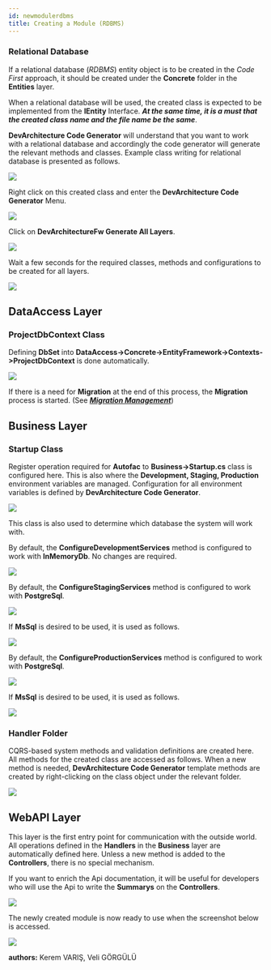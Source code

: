 ```yaml
---
id: newmodulerdbms
title: Creating a Module (RDBMS)
---
```

### Relational Database

If a relational database (*RDBMS*) entity object is to be created in the *Code First* approach,
it should be created under the **Concrete** folder in the **Entities** layer.

When a relational database will be used, the created class is expected to be implemented from the **IEntity** Interface.
***At the same time, it is a must that the created class name and the file name be the same***.

**DevArchitecture Code Generator** will understand that you want to work with a relational
database and accordingly the code generator will generate the relevant methods and classes.
Example class writing for relational database is presented as follows.

![](./../media/image107.png)

Right click on this created class and enter the **DevArchitecture Code Generator** Menu.

![](./../media/image31.png) 

Click on **DevArchitectureFw Generate All Layers**.

![](./../media/image32.png) 

Wait a few seconds for the required classes, methods and configurations to be created for all layers.

![](./../media/image33.png) 

## DataAccess Layer

### ProjectDbContext Class

Defining **DbSet** into **DataAccess->Concrete->EntityFramework->Contexts->ProjectDbContext** is done automatically.

![](./../media/image34.png) 

If there is a need for **Migration** at the end of this process, the **Migration** process is started. (See [***Migration Management***](migration))

## Business Layer
### Startup Class

Register operation required for **Autofac** to **Business->Startup.cs** class is configured here.
This is also where the **Development, Staging, Production** environment variables are managed.
Configuration for all environment variables is defined by **DevArchitecture Code Generator**.

![](./../media/image35.png) 

This class is also used to determine which database the system will work with.

By default, the **ConfigureDevelopmentServices** method is configured to work with **InMemoryDb**.
No changes are required.

![](./../media/image36.png)

By default, the **ConfigureStagingServices** method is configured to work with **PostgreSql**.

![](./../media/image37.png)

If **MsSql** is desired to be used, it is used as follows.

![](./../media/image38.png)

By default, the **ConfigureProductionServices** method is configured to work with **PostgreSql**.

![](./../media/image40.png)

If **MsSql** is desired to be used, it is used as follows.

![](./../media/image41.png)

### Handler Folder

CQRS-based system methods and validation definitions are created here. All methods for the created class are accessed as follows. When a new method is needed, **DevArchitecture Code Generator** template methods are created by right-clicking on the class object under the relevant folder.

![](./../media/image39.png)

## WebAPI Layer

This layer is the first entry point for communication with the outside world.
All operations defined in the **Handlers** in the **Business** layer are automatically
defined here. Unless a new method is added to the **Controllers**, there is no special mechanism.

If you want to enrich the Api documentation, it will be useful for developers
who will use the Api to write the **Summarys** on the **Controllers**.

![](./../media/image42.png)

The newly created module is now ready to use when the screenshot below is accessed.

![](./../media/image43.png)

**authors:** Kerem VARIŞ, Veli GÖRGÜLÜ